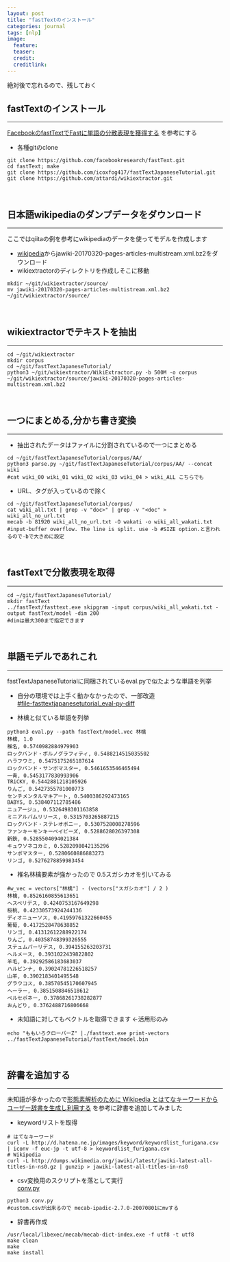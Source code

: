 ```yaml
---
layout: post
title: "fastTextのインストール"
categories: journal
tags: [nlp]
image:
  feature:
  teaser:
  credit:
  creditlink:
---
```

絶対後で忘れるので、残しておく

## fastTextのインストール
------------
[FacebookのfastTextでFastに単語の分散表現を獲得する](http://qiita.com/icoxfog417/items/42a95b279c0b7ad26589)
を参考にする 
- 各種gitのclone
~~~
git clone https://github.com/facebookresearch/fastText.git
cd fastText; make
git clone https://github.com/icoxfog417/fastTextJapaneseTutorial.git
git clone https://github.com/attardi/wikiextractor.git
~~~
<br /> 

## 日本語wikipediaのダンプデータをダウンロード 
------------
ここではqiitaの例を参考にwikipediaのデータを使ってモデルを作成します
- [wikipedia](https://dumps.wikimedia.org/jawiki/20170320/)からjawiki-20170320-pages-articles-multistream.xml.bz2をダウンロード
- wikiextractorのディレクトリを作成しそこに移動
~~~
mkdir ~/git/wikiextractor/source/
mv jawiki-20170320-pages-articles-multistream.xml.bz2 ~/git/wikiextractor/source/
~~~
<br />  

## wikiextractorでテキストを抽出
----------
~~~
cd ~/git/wikiextractor
mkdir corpus
cd ~/git/fastTextJapaneseTutorial/
python3 ~/git/wikiextractor/WikiExtractor.py -b 500M -o corpus ~/git/wikiextractor/source/jawiki-20170320-pages-articles-multistream.xml.bz2
~~~
<br />  

## 一つにまとめる,分かち書き変換 
----------
- 抽出されたデータはファイルに分割されているので一つにまとめる
~~~
cd ~/git/fastTextJapaneseTutorial/corpus/AA/
python3 parse.py ~/git/fastTextJapaneseTutorial/corpus/AA/ --concat wiki
#cat wiki_00 wiki_01 wiki_02 wiki_03 wiki_04 > wiki_ALL こちらでも
~~~
- URL、タグが入っているので除く
~~~
cd ~/git/fastTextJapaneseTutorial/corpus/
cat wiki_all.txt | grep -v "doc>" | grep -v "<doc" > wiki_all_no_url.txt
mecab -b 81920 wiki_all_no_url.txt -O wakati -o wiki_all_wakati.txt
#input-buffer overflow. The line is split. use -b #SIZE option.と言われるので-bで大きめに設定
~~~
<br />  

## fastTextで分散表現を取得
----------
~~~
cd ~/git/fastTextJapaneseTutorial/
mkdir fastText
../fastText/fasttext.exe skipgram -input corpus/wiki_all_wakati.txt -output fastText/model -dim 200
#dimは最大300まで指定できます
~~~
<br />  

## 単語モデルであれこれ
--------
fastTextJapaneseTutorialに同梱されているeval.pyで似たような単語を列挙
- 自分の環境では上手く動かなかったので、一部改造  
[#file-fasttextjapanesetutorial_eval-py-diff](https://gist.github.com/nosnosnosnos/1f034463510ec726dc109bacd584ab84#file-fasttextjapanesetutorial_eval-py-diff)

- 林檎と似ている単語を列挙
~~~
python3 eval.py --path fastText/model.vec 林檎
林檎, 1.0
椎名, 0.5740982884979903
ロックバンド・ポルノグラフィティ, 0.5488214515035502
ハラフウミ, 0.5475175265187614
ロックバンド・サンボマスター, 0.5461653546465494
一青, 0.5453177830993906
TRiCKY, 0.5442881218105926
りんご, 0.5427355781000773
センチメンタルマキアート, 0.5400386292473165
BABYS, 0.538407112785486
ニュアージュ, 0.5326498301163858
ミニアルバムリリース, 0.5315703265887215
ロックバンド・ステレオポニー, 0.5307528008278596
ファンキーモンキーベイビーズ, 0.5288628026397308
新鉄, 0.5285504094021384
キュウソネコカミ, 0.5282098042135296
サンボマスター, 0.5280660886883273
リンゴ, 0.5276278859983454
~~~

- 椎名林檎要素が強かったので 0.5スガシカオを引いてみる
~~~
#w_vec = vectors["林檎"] - (vectors["スガシカオ"] / 2 )
林檎, 0.8526160855613651
ヘスペリデス, 0.4240753167649298
桜桃, 0.42330573924244136
ディオニューソス, 0.41959761322660455
葡萄, 0.4172528478638852
リンゴ, 0.41312612288922174
りんご, 0.40358748399326555
ステュムパーリデス, 0.394155263203731
ヘルメース, 0.3931022439822802
羊毛, 0.39292586183683037
ハルピンナ, 0.39024781226518257
山羊, 0.3902183401495548
グラウコス, 0.38570545170607945
ヘーラー, 0.3851508846518612
ペルセポネー, 0.37868261738282877
おんどり, 0.3762488716806668
~~~

- 未知語に対してもベクトルを取得できます ←活用形のみ
~~~
echo "ももいろクローバーZ" |./fasttext.exe print-vectors ../fastTextJapaneseTutorial/fastText/model.bin  
~~~
<br />  


## 辞書を追加する
--------
未知語が多かったので[形態素解析のために Wikipedia とはてなキーワードからユーザー辞書を生成し利用する](http://qiita.com/ynakayama/items/388c82cbe14c65827769)
を参考に辞書を追加してみました
- keywordリストを取得
~~~
# はてなキーワード
curl -L http://d.hatena.ne.jp/images/keyword/keywordlist_furigana.csv | iconv -f euc-jp -t utf-8 > keywordlist_furigana.csv
# Wikipedia
curl -L http://dumps.wikimedia.org/jawiki/latest/jawiki-latest-all-titles-in-ns0.gz | gunzip > jawiki-latest-all-titles-in-ns0
~~~
- csv変換用のスクリプトを落として実行  
[conv.py](https://gist.github.com/nosnosnosnos/1f034463510ec726dc109bacd584ab84#file-conv-py)
~~~
python3 conv.py
#custom.csvが出来るので mecab-ipadic-2.7.0-20070801にmvする
~~~
- 辞書再作成
~~~
/usr/local/libexec/mecab/mecab-dict-index.exe -f utf8 -t utf8
make clean
make
make install
~~~

<br />  
